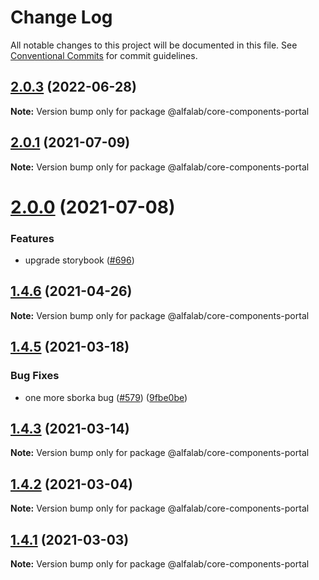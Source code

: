 # Change Log

All notable changes to this project will be documented in this file.
See [Conventional Commits](https://conventionalcommits.org) for commit guidelines.

## [2.0.3](https://github.com/core-ds/core-components/compare/@alfalab/core-components-portal@2.0.2...@alfalab/core-components-portal@2.0.3) (2022-06-28)

**Note:** Version bump only for package @alfalab/core-components-portal





## [2.0.1](https://github.com/core-ds/core-components/compare/@alfalab/core-components-portal@2.0.0...@alfalab/core-components-portal@2.0.1) (2021-07-09)

**Note:** Version bump only for package @alfalab/core-components-portal





# [2.0.0](https://github.com/core-ds/core-components/compare/@alfalab/core-components-portal@1.4.6...@alfalab/core-components-portal@2.0.0) (2021-07-08)


### Features

* upgrade storybook ([#696](https://github.com/core-ds/core-components/issues/696))

## [1.4.6](https://github.com/core-ds/core-components/compare/@alfalab/core-components-portal@1.4.5...@alfalab/core-components-portal@1.4.6) (2021-04-26)

**Note:** Version bump only for package @alfalab/core-components-portal





## [1.4.5](https://github.com/core-ds/core-components/compare/@alfalab/core-components-portal@1.4.3...@alfalab/core-components-portal@1.4.5) (2021-03-18)


### Bug Fixes

* one more sborka bug ([#579](https://github.com/core-ds/core-components/issues/579)) ([9fbe0be](https://github.com/core-ds/core-components/commit/9fbe0beca56ec5971de78b3f6cda25305b260efc))





## [1.4.3](https://github.com/core-ds/core-components/compare/@alfalab/core-components-portal@1.4.2...@alfalab/core-components-portal@1.4.3) (2021-03-14)

**Note:** Version bump only for package @alfalab/core-components-portal





## [1.4.2](https://github.com/core-ds/core-components/compare/@alfalab/core-components-portal@1.4.1...@alfalab/core-components-portal@1.4.2) (2021-03-04)

**Note:** Version bump only for package @alfalab/core-components-portal





## [1.4.1](https://github.com/core-ds/core-components/compare/@alfalab/core-components-portal@1.4.0...@alfalab/core-components-portal@1.4.1) (2021-03-03)

**Note:** Version bump only for package @alfalab/core-components-portal
